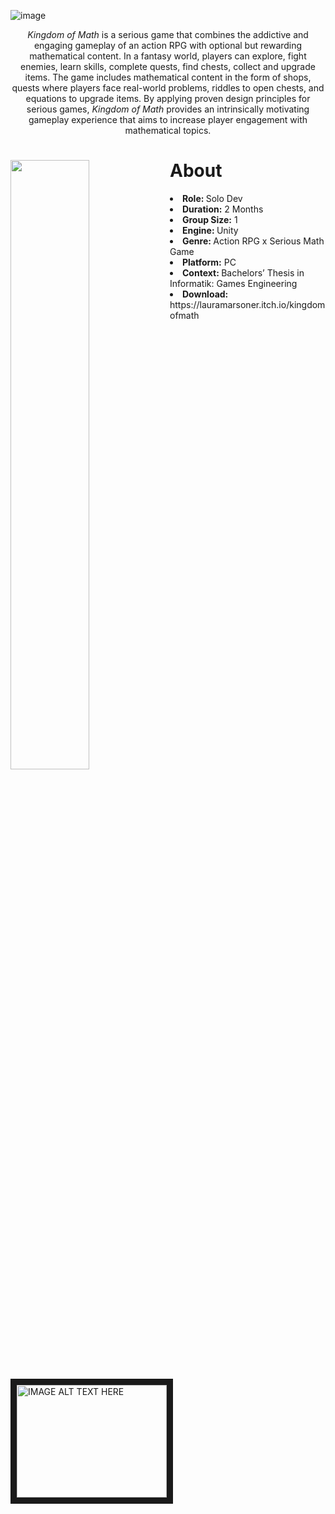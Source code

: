 
![image](https://user-images.githubusercontent.com/104200268/227314831-742e8f9e-8c0d-4339-8d30-1f48b045204b.png)
<p align="center"><i>Kingdom of Math</i> is a serious game that combines the addictive and engaging gameplay of an action RPG with optional but rewarding mathematical content. In a fantasy world, players can explore, fight enemies, learn skills, complete quests, find chests, collect and upgrade items. The game includes mathematical content in the form of shops, quests where players face real-world problems, riddles to open chests, and equations to upgrade items. By applying proven design principles for serious games, <i>Kingdom of Math</i>  provides an intrinsically motivating gameplay experience that aims to increase player engagement with mathematical topics.</p>
<div>
<img align="left" width="50%" height="auto" src="https://user-images.githubusercontent.com/104200268/227256803-92b0ec28-cf02-42f3-a0a7-31b2b6e70073.png">
<h1>About</h1>
<li><b>Role: </b>Solo Dev</li>
<li><b>Duration:</b> 2 Months</li>
<li><b>Group Size:</b> 1</li>
<li><b>Engine: </b>Unity</li>
<li><b>Genre: </b>Action RPG x Serious Math Game</li>
<li><b>Platform:</b> PC</li>
<li><b>Context: </b>Bachelors’ Thesis in Informatik: Games Engineering</li>
  <li><b>Download:</b> https://lauramarsoner.itch.io/kingdomofmath</li>
</div>
</div>



<a href="http://www.youtube.com/watch?feature=player_embedded&v=zHgLsDbrP3M
" target="_blank"><img src="http://img.youtube.com/vi/zHgLsDbrP3M/0.jpg" 
alt="IMAGE ALT TEXT HERE" width="240" height="180" border="10" /></a>
